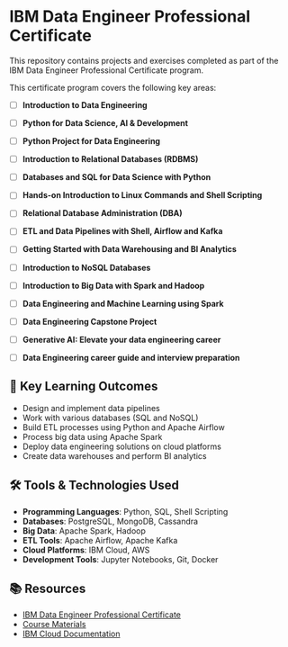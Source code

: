 # IBM Data Engineer Professional Certificate

This repository contains projects and exercises completed as part of the IBM Data Engineer Professional Certificate program.


This certificate program covers the following key areas:

- [ ] **Introduction to Data Engineering**
- [ ] **Python for Data Science, AI & Development**
- [ ] **Python Project for Data Engineering**
- [ ] **Introduction to Relational Databases (RDBMS)**
- [ ] **Databases and SQL for Data Science with Python**
- [ ] **Hands-on Introduction to Linux Commands and Shell Scripting**
- [ ] **Relational Database Administration (DBA)**
- [ ] **ETL and Data Pipelines with Shell, Airflow and Kafka**
- [ ] **Getting Started with Data Warehousing and BI Analytics**
- [ ] **Introduction to NoSQL Databases**
- [ ] **Introduction to Big Data with Spark and Hadoop**
- [ ] **Data Engineering and Machine Learning using Spark**
- [ ] **Data Engineering Capstone Project**
- [ ] **Generative AI: Elevate your data engineering career**
- [ ] **Data Engineering career guide and interview preparation**



## 📝 Key Learning Outcomes

- Design and implement data pipelines
- Work with various databases (SQL and NoSQL)
- Build ETL processes using Python and Apache Airflow
- Process big data using Apache Spark
- Deploy data engineering solutions on cloud platforms
- Create data warehouses and perform BI analytics

## 🛠️ Tools & Technologies Used

- **Programming Languages**: Python, SQL, Shell Scripting
- **Databases**: PostgreSQL, MongoDB, Cassandra
- **Big Data**: Apache Spark, Hadoop
- **ETL Tools**: Apache Airflow, Apache Kafka
- **Cloud Platforms**: IBM Cloud, AWS
- **Development Tools**: Jupyter Notebooks, Git, Docker

## 📚 Resources

- [IBM Data Engineer Professional Certificate](https://www.coursera.org/professional-certificates/ibm-data-engineer)
- [Course Materials](https://github.com/ibm-developer-skills-network)
- [IBM Cloud Documentation](https://cloud.ibm.com/docs)

